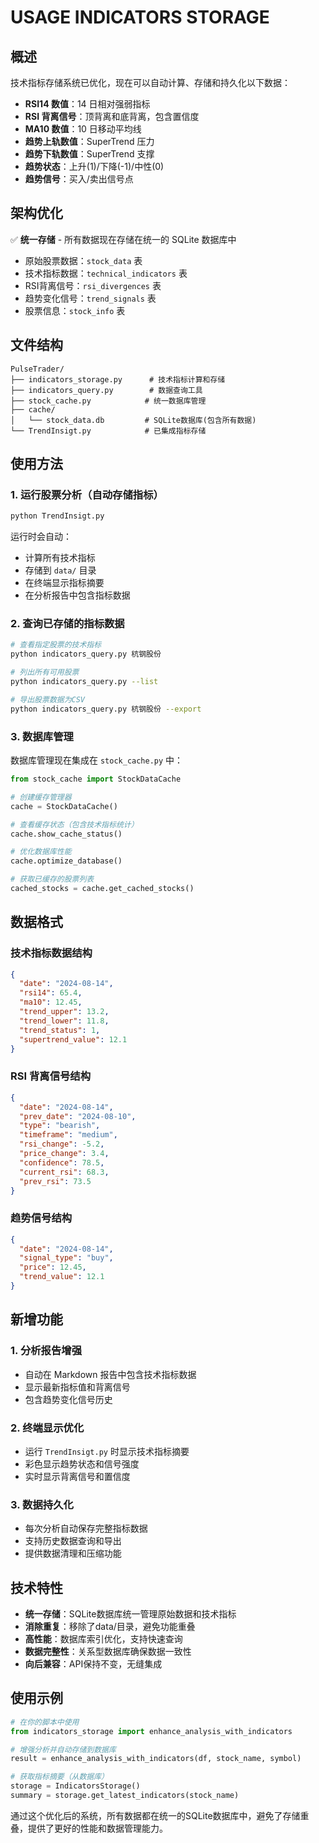 # USAGE INDICATORS STORAGE

## 概述

技术指标存储系统已优化，现在可以自动计算、存储和持久化以下数据：

- **RSI14 数值**：14 日相对强弱指标
- **RSI 背离信号**：顶背离和底背离，包含置信度
- **MA10 数值**：10 日移动平均线
- **趋势上轨数值**：SuperTrend 压力
- **趋势下轨数值**：SuperTrend 支撑
- **趋势状态**：上升(1)/下降(-1)/中性(0)
- **趋势信号**：买入/卖出信号点

## 架构优化

✅ **统一存储** - 所有数据现在存储在统一的 SQLite 数据库中
- 原始股票数据：`stock_data` 表
- 技术指标数据：`technical_indicators` 表  
- RSI背离信号：`rsi_divergences` 表
- 趋势变化信号：`trend_signals` 表
- 股票信息：`stock_info` 表

## 文件结构

```
PulseTrader/
├── indicators_storage.py      # 技术指标计算和存储
├── indicators_query.py        # 数据查询工具
├── stock_cache.py            # 统一数据库管理 
├── cache/
│   └── stock_data.db         # SQLite数据库(包含所有数据)
└── TrendInsigt.py            # 已集成指标存储
```

## 使用方法

### 1. 运行股票分析（自动存储指标）

```bash
python TrendInsigt.py
```

运行时会自动：
- 计算所有技术指标
- 存储到 `data/` 目录
- 在终端显示指标摘要
- 在分析报告中包含指标数据

### 2. 查询已存储的指标数据

```bash
# 查看指定股票的技术指标
python indicators_query.py 杭钢股份

# 列出所有可用股票
python indicators_query.py --list

# 导出股票数据为CSV
python indicators_query.py 杭钢股份 --export
```

### 3. 数据库管理

数据库管理现在集成在 `stock_cache.py` 中：

```python
from stock_cache import StockDataCache

# 创建缓存管理器
cache = StockDataCache()

# 查看缓存状态（包含技术指标统计）
cache.show_cache_status()

# 优化数据库性能
cache.optimize_database()

# 获取已缓存的股票列表
cached_stocks = cache.get_cached_stocks()
```

## 数据格式

### 技术指标数据结构
```json
{
  "date": "2024-08-14",
  "rsi14": 65.4,
  "ma10": 12.45,
  "trend_upper": 13.2,
  "trend_lower": 11.8,
  "trend_status": 1,
  "supertrend_value": 12.1
}
```

### RSI 背离信号结构
```json
{
  "date": "2024-08-14",
  "prev_date": "2024-08-10",
  "type": "bearish",
  "timeframe": "medium",
  "rsi_change": -5.2,
  "price_change": 3.4,
  "confidence": 78.5,
  "current_rsi": 68.3,
  "prev_rsi": 73.5
}
```

### 趋势信号结构
```json
{
  "date": "2024-08-14",
  "signal_type": "buy",
  "price": 12.45,
  "trend_value": 12.1
}
```

## 新增功能

### 1. 分析报告增强
- 自动在 Markdown 报告中包含技术指标数据
- 显示最新指标值和背离信号
- 包含趋势变化信号历史

### 2. 终端显示优化
- 运行 `TrendInsigt.py` 时显示技术指标摘要
- 彩色显示趋势状态和信号强度
- 实时显示背离信号和置信度

### 3. 数据持久化
- 每次分析自动保存完整指标数据
- 支持历史数据查询和导出
- 提供数据清理和压缩功能

## 技术特性

- **统一存储**：SQLite数据库统一管理原始数据和技术指标
- **消除重复**：移除了data/目录，避免功能重叠
- **高性能**：数据库索引优化，支持快速查询
- **数据完整性**：关系型数据库确保数据一致性
- **向后兼容**：API保持不变，无缝集成

## 使用示例

```python
# 在你的脚本中使用
from indicators_storage import enhance_analysis_with_indicators

# 增强分析并自动存储到数据库
result = enhance_analysis_with_indicators(df, stock_name, symbol)

# 获取指标摘要（从数据库）
storage = IndicatorsStorage()
summary = storage.get_latest_indicators(stock_name)
```

通过这个优化后的系统，所有数据都在统一的SQLite数据库中，避免了存储重叠，提供了更好的性能和数据管理能力。